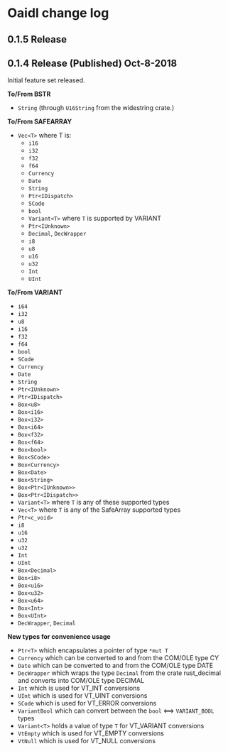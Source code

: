 # Oaidl change log

## 0.1.5 Release

## 0.1.4 Release (Published) Oct-8-2018
Initial feature set released. 

**To/From BSTR**

 * `String` (through `U16String` from the widestring crate.)

**To/From SAFEARRAY**

 * `Vec<T>` where T is:
   * `i16`
   * `i32`
   * `f32`
   * `f64`
   * `Currency`
   * `Date`
   * `String`
   * `Ptr<IDispatch>`
   * `SCode`
   * `bool`
   * `Variant<T>` where `T` is supported by VARIANT
   * `Ptr<IUnknown>`
   * `Decimal`, `DecWrapper`
   * `i8`
   * `u8`
   * `u16`
   * `u32`
   * `Int`
   * `UInt`

**To/From VARIANT**

 * `i64`
 * `i32`
 * `u8`
 * `i16`
 * `f32`
 * `f64`
 * `bool`
 * `SCode`
 * `Currency`
 * `Date`
 * `String`
 * `Ptr<IUnknown>`
 * `Ptr<IDispatch>`
 * `Box<u8>`
 * `Box<i16>`
 * `Box<i32>`
 * `Box<i64>`
 * `Box<f32>`
 * `Box<f64>`
 * `Box<bool>`
 * `Box<SCode>`
 * `Box<Currency>`
 * `Box<Date>`
 * `Box<String>`
 * `Box<Ptr<IUnknown>>`
 * `Box<Ptr<IDispatch>>`
 * `Variant<T>` where `T` is any of these supported types
 * `Vec<T>` where `T` is any of the SafeArray supported types
 * `Ptr<c_void>`
 * `i8`
 * `u16`
 * `u32`
 * `u32`
 * `Int`
 * `UInt`
 * `Box<Decimal>`
 * `Box<i8>`
 * `Box<u16>`
 * `Box<u32>`
 * `Box<u64>`
 * `Box<Int>`
 * `Box<UInt>`
 * `DecWrapper`, `Decimal`

**New types for convenience usage**
 
 * `Ptr<T>` which encapsulates a pointer of type `*mut T`
 * `Currency` which can be converted to and from the COM/OLE type CY
 * `Date` which can be converted to and from the COM/OLE type DATE
 * `DecWrapper` which wraps the type `Decimal` from the crate rust_decimal and converts into COM/OLE type DECIMAL
 * `Int` which is used for VT_INT conversions
 * `UInt` which is used for VT_UINT conversions
 * `SCode` which is used for VT_ERROR conversions
 * `VariantBool` which can convert between the `bool` <==> `VARIANT_BOOL` types
 * `Variant<T>` holds a value of type `T` for VT_VARIANT conversions
 * `VtEmpty` which is used for VT_EMPTY conversions
 * `VtNull` which is used for VT_NULL conversions